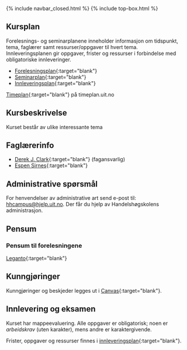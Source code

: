 {% include navbar_closed.html %} {% include top-box.html %} <!-- Kode for å inkludere boksen på toppen av siden. Se _config.yml for å gjøre endringer. -->

## Kursplan  

Forelesnings- og seminarplanene inneholder informasjon om tidspunkt, tema, faglærer samt ressurser/oppgaver til hvert tema.  
Innleveringsplanen gir oppgaver, frister og ressurser i forbindelse med obligatoriske innleveringer.  

- [Forelesningsplan](forelesningsplan.md){:target="blank"}
- [Seminarplan](seminarplan.md){:target="blank"}
- [Innleveringsplan](innleveringer.md){:target="blank"}   


[Timeplan](https://timeplan.uit.no/){:target="blank"} på timeplan.uit.no


## Kursbeskrivelse 


Kurset består av ulike interessante tema  


## Faglærerinfo  
- [Derek J. Clark](https://uit.no/ansatte/derek.clark){:target="blank"} (fagansvarlig)
- [Espen Sirnes](https://uit.no/ansatte/person?p_document_id=41418){:target="blank"}



## Administrative spørsmål

For henvendelser av administrative art send e-post til: <hhcampus@hjelp.uit.no>. Der får du hjelp av Handelshøgskolens administrasjon.


## Pensum  

### Pensum til forelesningene

[Leganto](https://bibsys-c.alma.exlibrisgroup.com/leganto/){:target="blank"}  




## Kunngjøringer  

Kunngjøringer og beskjeder legges ut i [Canvas](https://uit.instructure.com/){:target="blank"}.


## Innlevering og eksamen  

Kurset har mappeevaluering. Alle oppgaver er obligatorisk; noen er _arbeidskrav_ (uten karakter), mens andre er karaktergivende.  

Frister, oppgaver og ressurser finnes i [innleveringsplan](innleveringer.md){:target="blank"}.    


